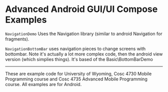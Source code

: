 Advanced Android GUI/UI Compose Examples
===========

`NavigationDemo`  Uses the Navigation library (similar to android Navigation for fragments).  

`NavigationBottomBar`  uses navigation pieces to change screens with bottombar.  Note it's actually a lot more complex code, then the android view version (which simplies things).  It's based of the Basic\BottomBarDemo


---

These are example code for University of Wyoming, Cosc 4730 Mobile Programming course and Cosc 4735 Advanced Mobile Programming course.
All examples are for Android.
